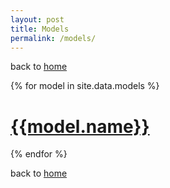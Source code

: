```yaml
---
layout: post
title: Models
permalink: /models/
---
```


back to [home](home)

{% for model in site.data.models %}
# [{{model.name}}]({{model.entry}})
{% endfor %}

back to [home](home)
